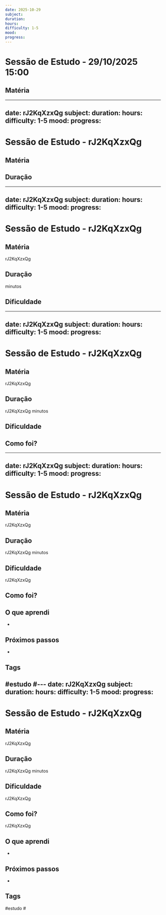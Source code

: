 ```yaml
---
date: 2025-10-29
subject: 
duration: 
hours: 
difficulty: 1-5
mood: 
progress: 
---
```


# Sessão de Estudo - 29/10/2025 15:00

## Matéria
---
date: rJ2KqXzxQg
subject: 
duration: 
hours: 
difficulty: 1-5
mood: 
progress: 
---

# Sessão de Estudo - rJ2KqXzxQg

## Matéria


## Duração
---
date: rJ2KqXzxQg
subject: 
duration: 
hours: 
difficulty: 1-5
mood: 
progress: 
---

# Sessão de Estudo - rJ2KqXzxQg

## Matéria
rJ2KqXzxQg

## Duração
 minutos

## Dificuldade
---
date: rJ2KqXzxQg
subject: 
duration: 
hours: 
difficulty: 1-5
mood: 
progress: 
---

# Sessão de Estudo - rJ2KqXzxQg

## Matéria
rJ2KqXzxQg

## Duração
rJ2KqXzxQg minutos

## Dificuldade


## Como foi?
---
date: rJ2KqXzxQg
subject: 
duration: 
hours: 
difficulty: 1-5
mood: 
progress: 
---

# Sessão de Estudo - rJ2KqXzxQg

## Matéria
rJ2KqXzxQg

## Duração
rJ2KqXzxQg minutos

## Dificuldade
rJ2KqXzxQg

## Como foi?


## O que aprendi
- 

## Próximos passos
- 

## Tags
#estudo #---
date: rJ2KqXzxQg
subject: 
duration: 
hours: 
difficulty: 1-5
mood: 
progress: 
---

# Sessão de Estudo - rJ2KqXzxQg

## Matéria
rJ2KqXzxQg

## Duração
rJ2KqXzxQg minutos

## Dificuldade
rJ2KqXzxQg

## Como foi?
rJ2KqXzxQg

## O que aprendi
- 

## Próximos passos
- 

## Tags
#estudo #